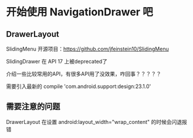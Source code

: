 # 开始使用 NavigationDrawer 吧



## DrawerLayout 

SlidingMenu 开源项目：https://github.com/jfeinstein10/SlidingMenu

SlidingDrawer 在 API 17 上被deprecated了

介绍一些比较常用的API，有很多API用了没效果，咋回事？？？？？

需要引入最新的 compile 'com.android.support:design:23.1.0' 


## 需要注意的问题

DrawerLayout 在设置 android:layout_width="wrap_content" 的时候会闪退报错

